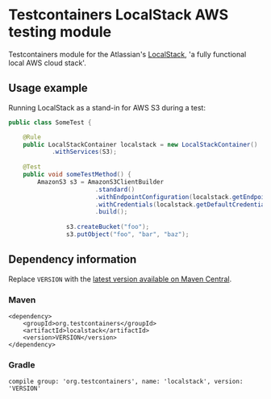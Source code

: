 # Testcontainers LocalStack AWS testing module

Testcontainers module for the Atlassian's [LocalStack](https://github.com/localstack/localstack), 'a fully functional local AWS cloud stack'.

## Usage example

Running LocalStack as a stand-in for AWS S3 during a test:

```java
public class SomeTest {

    @Rule
    public LocalStackContainer localstack = new LocalStackContainer()
            .withServices(S3);
    
    @Test
    public void someTestMethod() {
        AmazonS3 s3 = AmazonS3ClientBuilder
                        .standard()
                        .withEndpointConfiguration(localstack.getEndpointConfiguration(S3))
                        .withCredentials(localstack.getDefaultCredentialsProvider())
                        .build();
        
                s3.createBucket("foo");
                s3.putObject("foo", "bar", "baz");
```

## Dependency information

Replace `VERSION` with the [latest version available on Maven Central](https://search.maven.org/#search%7Cga%7C1%7Cg%3A%22org.testcontainers%22).

### Maven
```
<dependency>
    <groupId>org.testcontainers</groupId>
    <artifactId>localstack</artifactId>
    <version>VERSION</version>
</dependency>
```

### Gradle

```
compile group: 'org.testcontainers', name: 'localstack', version: 'VERSION'
```
